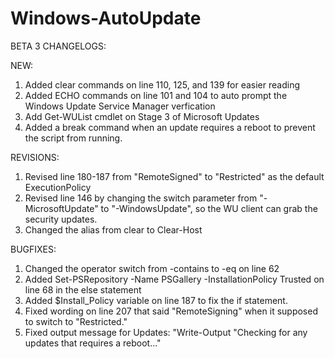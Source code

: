 # Windows-AutoUpdate

BETA 3 CHANGELOGS:

NEW:
1. Added clear commands on line 110, 125, and 139 for easier reading
2. Added ECHO commands on line 101 and 104 to auto prompt the Windows Update Service Manager verfication
3. Add Get-WUList cmdlet on Stage 3 of Microsoft Updates
4. Added a break command when an update requires a reboot to prevent the script from running.

REVISIONS:
1. Revised line 180-187 from "RemoteSigned" to "Restricted" as the default ExecutionPolicy
2. Revised line 146 by changing the switch parameter from "-MicrosoftUpdate" to "-WindowsUpdate", so the WU client can grab the security updates. 
3. Changed the alias from clear to Clear-Host

BUGFIXES: 
1. Changed the operator switch from -contains to -eq on line 62
2. Added Set-PSRepository -Name PSGallery -InstallationPolicy Trusted on line 68 in the else statement
3. Added $Install_Policy variable on line 187 to fix the if statement.
4. Fixed wording on line 207 that said "RemoteSigning" when it supposed to switch to "Restricted."
5. Fixed output message for Updates: "Write-Output "Checking for any updates that requires a reboot..."
